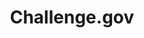 ---
# This topic lives at
# https://digital.gov/topics/challenge-gov

# Topic Title
title: "Challenge.gov"

# description — keep it short and clear
# summary: ""

# Weight
weight: 1

# For more information on managing topics,
# see https://github.com/GSA/digitalgov.gov/wiki/topics
---